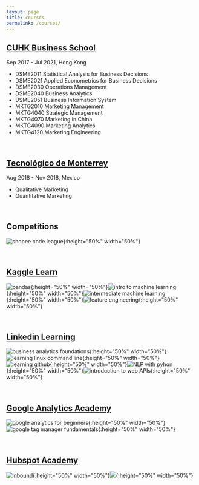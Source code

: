 ```yaml
---
layout: page
title: courses
permalink: /courses/
---
```

## [**CUHK Business School**](https://www.bschool.cuhk.edu.hk/)
Sep 2017 - Jul 2021, Hong Kong

- DSME2011 Statistical Analysis for Business Decisions
- DSME2021 Applied Econometrics for Business Decisions
- DSME2030 Operations Management
- DSME2040 Business Analytics
- DSME2051 Business Information System
- MKTG2010 Marketing Management
- MKTG4040 Strategic Management
- MKTG4070 Marketing in China
- MKTG4090 Marketing Analytics
- MKTG4120 Marketing Engineering

<br/>

## [**Tecnológico de Monterrey**](https://tec.mx/en)
Aug 2018 - Nov 2018, Mexico

- Qualitative Marketing
- Quantitative Marketing

<br/>

## **Competitions**
![shopee code league](/assets/images/shopee-code-league.png){:height="50%" width="50%"}

<br/>

## [**Kaggle Learn**](https://www.kaggle.com/learn/overview)

![pandas](/assets/images/yunchipang-Pandas.png){:height="50%" width="50%"}![intro to machine learning](/assets/images/yunchipang-Intro-to-Machine-Learning.png){:height="50%" width="50%"}![intermediate machine learning](/assets/images/yunchipang-Intermediate-Machine-Learning.png){:height="50%" width="50%"}![feature engineering](/assets/images/yunchipang-Feature-Engineering.png){:height="50%" width="50%"}

<br/>

## [**Linkedin Learning**](https://www.linkedin.com/learning)

![business analytics foundations](/assets/images/Business_Analytics_Foundations.png){:height="50%" width="50%"}![learning linux command line](/assets/images/Learning-Linux-Command-Line.png){:height="50%" width="50%"}![learning github](/assets/images/Learning-GitHub.png){:height="50%" width="50%"}![NLP with pyhon](/assets/images/NLP-with-Python-for-Machine-Learning-Essential-Training.png){:height="50%" width="50%"}![introduction to web APIs](/assets/images/intro-to-web-APIs.png){:height="50%" width="50%"}

<br/>

## [**Google Analytics Academy**](https://analytics.google.com/analytics/academy/)

![google analytics for beginners](/assets/images/google-analytics-for-beginners.png){:height="50%" width="50%"}![google tag manager fundamentals](/assets/images/google-tag-manager-fundamentals.png){:height="50%" width="50%"}

<br/>

## [**Hubspot Academy**](https://academy.hubspot.com/)

![inbound](/assets/images/hubspot-academy-inbound.png){:height="50%" width="50%"}![](/assets/images/hubspot-academy-inbound-marketing.png){:height="50%" width="50%"}
